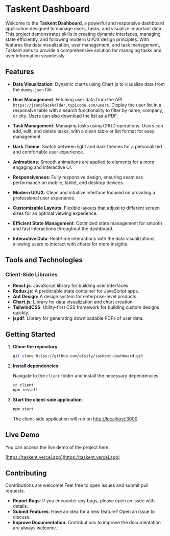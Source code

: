 # Taskent Dashboard

Welcome to the **Taskent Dashboard**, a powerful and responsive dashboard application designed to manage users, tasks, and visualize important data. This project demonstrates skills in creating dynamic interfaces, managing state efficiently, and following modern UI/UX design principles. With features like data visualization, user management, and task management, Taskent aims to provide a comprehensive solution for managing tasks and user information seamlessly.

## Features

- **Data Visualization**: Dynamic charts using Chart.js to visualize data from the `dummy.json` file.

- **User Management**: Fetching user data from the API `https://jsonplaceholder.typicode.com/users`. Display the user list in a responsive table  with a search functionality to filter by name, company, or city. Users can also download the list as a PDF.

- **Task Management**: Managing tasks using CRUD operations. Users can add, edit, and delete tasks, with a clean table or list format for easy management.

- **Dark Theme**: Switch between light and dark themes for a personalized and comfortable user experience.

- **Animations**: Smooth animations are applied to elements for a more engaging and interactive UI.

- **Responsiveness**: Fully responsive design, ensuring seamless performance on mobile, tablet, and desktop devices.

- **Modern UI/UX**: Clean and intuitive interface focused on providing a professional user experience.

- **Customizable Layouts**: Flexible layouts that adjust to different screen sizes for an optimal viewing experience.

- **Efficient State Management**: Optimized state management for smooth and fast interactions throughout the dashboard.

- **Interactive Data**: Real-time interactions with the data visualizations, allowing users to interact with charts for more insights.

## Tools and Technologies

### Client-Side Libraries

- **React.js**: JavaScript library for building user interfaces.
- **Redux.js:** A predictable state container for JavaScript apps.
- **Ant Design:** A design system for enterprise-level products.
- **Chart.js**: Library for data visualization and chart creation.
- **TailwindCSS**: Utility-first CSS framework for building custom designs quickly.
- **jspdf**: Library for generating downloadable PDFs of user data.

## Getting Started

1. **Clone the repository**:

   ```bash
   git clone https://github.com/afsify/taskent-dashboard.git
   ```

2. **Install dependencies**:

    Navigate to the `client` folder and install the necessary dependencies.

    ```bash
    cd client
    npm install
    ```

3. **Start the client-side application**:

    ```bash
    npm start
    ```

    The client-side application will run on [http://localhost:3000](http://localhost:3000).

## Live Demo

You can access the live demo of the project here:

[https://taskent.vercel.app](https://taskent.vercel.app)

## Contributing

Contributions are welcome! Feel free to open issues and submit pull requests.

- **Report Bugs**: If you encounter any bugs, please open an issue with details.
- **Submit Features**: Have an idea for a new feature? Open an issue to discuss.
- **Improve Documentation**: Contributions to improve the documentation are always welcome.
